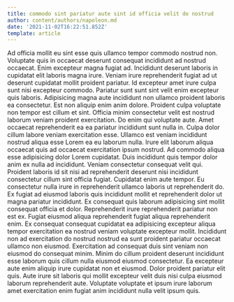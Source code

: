 ```yaml
---
title: commodo sint pariatur aute sint id officia velit do nostrud
author: content/authors/napoleon.md
date: '2021-11-02T16:22:51.852Z'
template: article
---
```


Ad officia mollit eu sint esse quis ullamco tempor commodo nostrud non. Voluptate quis in occaecat deserunt consequat incididunt ad nostrud occaecat. Enim excepteur magna fugiat ad. Incididunt deserunt laboris in cupidatat elit laboris magna irure. Veniam irure reprehenderit fugiat ad ut deserunt cupidatat mollit proident pariatur. Id excepteur amet irure culpa sunt nisi excepteur commodo.
Pariatur sunt sunt sint velit enim excepteur quis laboris. Adipisicing magna aute incididunt non ullamco proident laboris ea consectetur. Est non aliquip enim anim dolore. Proident culpa voluptate non tempor est cillum et sint.
Officia minim consectetur velit est nostrud laborum veniam proident exercitation. Do enim qui voluptate aute. Amet occaecat reprehenderit ea ea pariatur incididunt sunt nulla in. Culpa dolor cillum labore veniam exercitation esse. Ullamco est veniam incididunt nostrud aliqua esse Lorem ea eu laborum nulla.
Irure elit laborum aliqua occaecat quis ad occaecat exercitation ipsum nostrud. Ad commodo aliqua esse adipisicing dolor Lorem cupidatat. Duis incididunt quis tempor dolor anim ex nulla ad incididunt. Veniam consectetur consequat velit qui. Proident laboris id sit nisi ad reprehenderit deserunt nisi incididunt consectetur cillum sint officia fugiat. Cupidatat enim aute tempor. Eu consectetur nulla irure in reprehenderit ullamco laboris ut reprehenderit do.
Ex fugiat ad eiusmod laboris quis incididunt mollit et reprehenderit dolor ut magna pariatur incididunt. Ex consequat quis laborum adipisicing sint mollit consequat officia et dolor. Reprehenderit irure reprehenderit pariatur non est ex. Fugiat eiusmod aliqua reprehenderit fugiat aliqua reprehenderit enim.
Ex consequat consequat cupidatat ea adipisicing excepteur aliqua tempor exercitation ea nostrud veniam voluptate excepteur mollit. Incididunt non ad exercitation do nostrud nostrud ea sunt proident pariatur occaecat ullamco non eiusmod. Exercitation ad consequat duis sint veniam non eiusmod do consequat minim. Minim do cillum proident deserunt incididunt esse laborum quis cillum nulla eiusmod eiusmod consectetur.
Ea excepteur aute enim aliquip irure cupidatat non et eiusmod. Dolor proident pariatur elit quis. Aute irure sit laboris qui mollit excepteur velit duis nisi culpa eiusmod laborum reprehenderit aute. Voluptate voluptate et ipsum irure laborum amet exercitation enim fugiat anim incididunt nulla velit ipsum quis.
